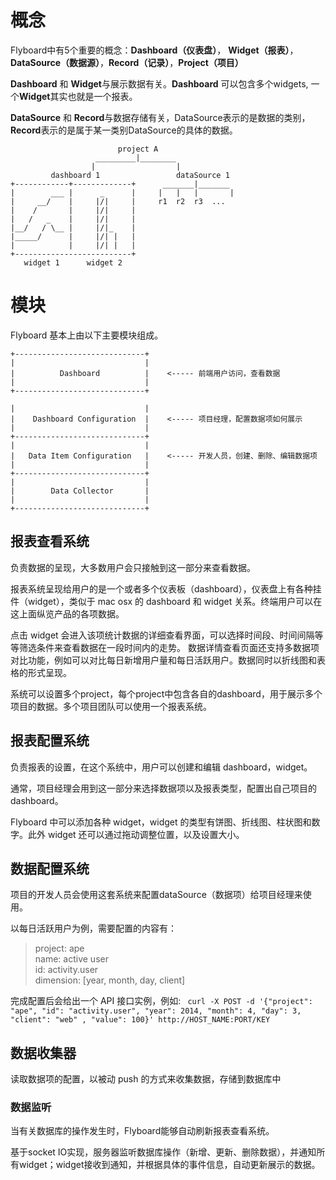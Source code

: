 # 概念

Flyboard中有5个重要的概念：**Dashboard（仪表盘）**， **Widget（报表）**，**DataSource（数据源）**，**Record（记录）**，**Project（项目）**

**Dashboard** 和 **Widget**与展示数据有关。**Dashboard** 可以包含多个widgets, 一个**Widget**其实也就是一个报表。

**DataSource** 和 **Record**与数据存储有关，DataSource表示的是数据的类别，**Record**表示的是属于某一类别DataSource的具体的数据。


```
                        project A
                   _________|________
                  |                  |
         dashboard 1			     dataSource 1
+------------+-------------+      _______|_______
|        ___ |      _      |     |   |   |       |
|     __/    |     |/|     |     r1  r2  r3  ...          
|    /       |     |/|     |     
|   /   _    |     |/|     |                     
|__/   / \__ |     |/|_    |                     
|_____/      |     |/| |   |                     
|            |     |/| |   |
+--------------------------+
   widget 1      widget 2
```

# 模块

Flyboard 基本上由以下主要模块组成。

```
+-----------------------------+                                                      
|                             |                                                      
|          Dashboard          |    <----- 前端用户访问，查看数据                                                     
|                             |                                                      
+-----------------------------+                                                      
|                             |                                                      
|    Dashboard Configuration  |    <----- 项目经理，配置数据项如何展示                                                  
|                             |                                                      
+-----------------------------+                                                      
|                             |                                                      
|   Data Item Configuration   |    <----- 开发人员，创建、删除、编辑数据项                                                  
|                             |                                                      
+-----------------------------+                                                      
|                             |                                                      
|        Data Collector       |                                                      
|                             |                                                      
+-----------------------------+     
```

## 报表查看系统

负责数据的呈现，大多数用户会只接触到这一部分来查看数据。

报表系统呈现给用户的是一个或者多个仪表板（dashboard），仪表盘上有各种挂件（widget），类似于 mac osx 的 dashboard 和 widget 关系。终端用户可以在这上面纵览产品的各项数据。

点击 widget 会进入该项统计数据的详细查看界面，可以选择时间段、时间间隔等等筛选条件来查看数据在一段时间内的走势。
数据详情查看页面还支持多数据项对比功能，例如可以对比每日新增用户量和每日活跃用户。数据同时以折线图和表格的形式呈现。

系统可以设置多个project，每个project中包含各自的dashboard，用于展示多个项目的数据。多个项目团队可以使用一个报表系统。

## 报表配置系统

负责报表的设置，在这个系统中，用户可以创建和编辑 dashboard，widget。

通常，项目经理会用到这一部分来选择数据项以及报表类型，配置出自己项目的 dashboard。

Flyboard 中可以添加各种 widget，widget 的类型有饼图、折线图、柱状图和数字。此外 widget 还可以通过拖动调整位置，以及设置大小。

## 数据配置系统

项目的开发人员会使用这套系统来配置dataSource（数据项）给项目经理来使用。

以每日活跃用户为例，需要配置的内容有：

> project: ape  
> name: active user  
> id: activity.user  
> dimension: [year, month, day, client]

完成配置后会给出一个 API 接口实例，例如: ` curl -X POST -d '{"project": "ape", "id": "activity.user", "year": 2014, "month": 4, "day": 3, "client": "web" , "value": 100}' http://HOST_NAME:PORT/KEY`

## 数据收集器

读取数据项的配置，以被动 push 的方式来收集数据，存储到数据库中

### 数据监听

当有关数据库的操作发生时，Flyboard能够自动刷新报表查看系统。

基于socket IO实现，服务器监听数据库操作（新增、更新、删除数据），并通知所有widget；widget接收到通知，并根据具体的事件信息，自动更新展示的数据。